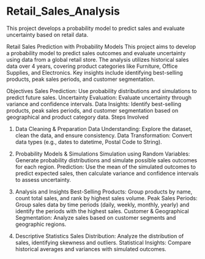 # Retail_Sales_Analysis
This project develops a probability model to predict sales and evaluate uncertainty based on retail data.

Retail Sales Prediction with Probability Models
This project aims to develop a probability model to predict sales outcomes and evaluate uncertainty using data from a global retail store. The analysis utilizes historical sales data over 4 years, covering product categories like Furniture, Office Supplies, and Electronics. Key insights include identifying best-selling products, peak sales periods, and customer segmentation.

Objectives
Sales Prediction: Use probability distributions and simulations to predict future sales.
Uncertainty Evaluation: Evaluate uncertainty through variance and confidence intervals.
Data Insights: Identify best-selling products, peak sales periods, and customer segmentation based on geographical and product category data.
Steps Involved

1. Data Cleaning & Preparation
Data Understanding: Explore the dataset, clean the data, and ensure consistency.
Data Transformation: Convert data types (e.g., dates to datetime, Postal Code to String).

2. Probability Models & Simulations
Simulation using Random Variables: Generate probability distributions and simulate possible sales outcomes for each region.
Prediction: Use the mean of the simulated outcomes to predict expected sales, then calculate variance and confidence intervals to assess uncertainty.

3. Analysis and Insights
Best-Selling Products: Group products by name, count total sales, and rank by highest sales volume.
Peak Sales Periods: Group sales data by time periods (daily, weekly, monthly, yearly) and identify the periods with the highest sales.
Customer & Geographical Segmentation: Analyze sales based on customer segments and geographic regions.

4. Descriptive Statistics
Sales Distribution: Analyze the distribution of sales, identifying skewness and outliers.
Statistical Insights: Compare historical averages and variances with simulated outcomes.
